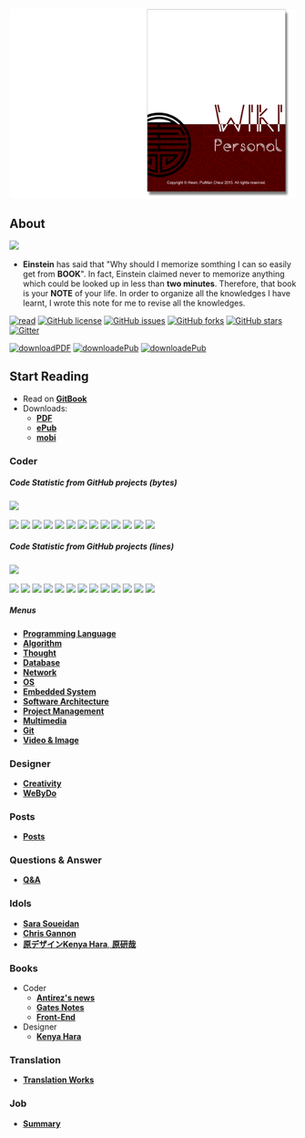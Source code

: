 <a href="https://www.gitbook.com/read/book/aleen42/personalwiki" target="_blank"><img src="./cover_read.png"></a>

## About

![](./photo.png)

  - **Einstein** has said that "Why should I memorize somthing I can so easily get from **BOOK**". In fact, Einstein claimed never to memorize anything which could be looked up in less than **two minutes**. Therefore, that book is your **NOTE** of your life. In order to organize all the knowledges I have learnt, I wrote this note for me to revise all the knowledges.

[![read](https://img.shields.io/badge/read-gitbook-brightgreen.svg)](https://aleen42.gitbooks.io/personalwiki/content/) [![GitHub license](https://img.shields.io/badge/license-MIT-blue.svg)](https://aleen42.gitbooks.io/personalwiki/content/MIT.html) [![GitHub issues](https://img.shields.io/github/issues/aleen42/PersonalWiki.svg)](https://github.com/aleen42/PersonalWiki/issues) [![GitHub forks](https://img.shields.io/github/forks/aleen42/PersonalWiki.svg)](https://github.com/aleen42/PersonalWiki/network) [![GitHub stars](https://img.shields.io/github/stars/aleen42/PersonalWiki.svg)](https://github.com/aleen42/PersonalWiki/stargazers) [![Gitter](https://badges.gitter.im/aleen42/PersonalWiki.svg)](https://gitter.im/aleen42/PersonalWiki?utm_source=badge&utm_medium=badge&utm_campaign=pr-badge)

[![downloadPDF](https://img.shields.io/badge/download-PDF-%23a10000.svg)](https://www.gitbook.com/download/pdf/book/aleen42/personalwiki) [![downloadePub](https://img.shields.io/badge/download-ePub-%23a10000.svg)](https://www.gitbook.com/download/epub/book/aleen42/personalwiki) [![downloadePub](https://img.shields.io/badge/download-mobi-%23a10000.svg)](https://www.gitbook.com/download/mobi/book/aleen42/personalwiki) 

## Start Reading

- Read on [**GitBook**](https://www.gitbook.com/read/book/aleen42/personalwiki)
- Downloads:
    - [**PDF**](https://www.gitbook.com/download/pdf/book/aleen42/personalwiki)
    - [**ePub**](https://www.gitbook.com/download/epub/book/aleen42/personalwiki)
    - [**mobi**](https://www.gitbook.com/download/mobi/book/aleen42/personalwiki)

### Coder

##### Code Statistic from GitHub projects (bytes)

![](https://img.shields.io/badge/%20%20Code-%20%20%20%204,567,447-00666b.svg)

![](https://img.shields.io/badge/%20%20HTML-%20%20%20%201,589,401-00666b.svg)
![](https://img.shields.io/badge/%20%20Java-%20%20%20%20976,464-01939a.svg)
![](https://img.shields.io/badge/%20%20C%23-%20%20%20%20655,067-076c70.svg)
![](https://img.shields.io/badge/%20%20C-%20%20%20%20449,812-003d40.svg)
![](https://img.shields.io/badge/%20%20Visual%20Basic-%20%20%20%20279,412-0a5f73.svg)
![](https://img.shields.io/badge/%20%20JavaScript-%20%20%20%20210,906-017277.svg)
![](https://img.shields.io/badge/%20%20PostScript-%20%20%20%20145,347-05575b.svg)
![](https://img.shields.io/badge/%20%20CSS-%20%20%20%20113,363-1d8489.svg)
![](https://img.shields.io/badge/%20%20PHP-%20%20%20%2082,556-003d40.svg)
![](https://img.shields.io/badge/%20%20C%2B%2B-%20%20%20%2056,122-02888e.svg)
![](https://img.shields.io/badge/%20%20Shell-%20%20%20%208,351-00595e.svg)
![](https://img.shields.io/badge/%20%20ApacheConf-%20%20%20%20412-00666b.svg)
![](https://img.shields.io/badge/%20%20Makefile-%20%20%20%20234-076c70.svg)

##### Code Statistic from GitHub projects (lines)

![](https://img.shields.io/badge/%20%20Code-%20%20%20%20136,068-a5240d.svg)

![](https://img.shields.io/badge/%20%20HTML-%20%20%20%2039,393-821400.svg)
![](https://img.shields.io/badge/%20%20Java-%20%20%20%2025,366-970808.svg)
![](https://img.shields.io/badge/%20%20JavaScript-%20%20%20%2017,454-7e0603.svg)
![](https://img.shields.io/badge/%20%20C%23-%20%20%20%2016,960-821400.svg)
![](https://img.shields.io/badge/%20%20C-%20%20%20%2011,065-821400.svg)
![](https://img.shields.io/badge/%20%20PostScript-%20%20%20%209,601-a5100d.svg)
![](https://img.shields.io/badge/%20%20Visual%20Basic-%20%20%20%207,361-a5100d.svg)
![](https://img.shields.io/badge/%20%20CSS-%20%20%20%204,136-a10000.svg)
![](https://img.shields.io/badge/%20%20PHP-%20%20%20%202,349-821400.svg)
![](https://img.shields.io/badge/%20%20C%2B%2B-%20%20%20%202,133-ba1c0b.svg)
![](https://img.shields.io/badge/%20%20Shell-%20%20%20%20222-a5240d.svg)
![](https://img.shields.io/badge/%20%20Makefile-%20%20%20%2015-ba1c0b.svg)
![](https://img.shields.io/badge/%20%20ApacheConf-%20%20%20%2013-a5100d.svg)

##### Menus

* [**Programming Language**](./Programming/ProgrammingMenu.md)
* [**Algorithm**](./Algorithmn/AlgorithmnMenu.md)
* [**Thought**](./Thought/ThoughtMenu.md)
* [**Database**](./Database/Database.md)
* [**Network**](./Network/Network.md)
* [**OS**](./OS/OS.md)
* [**Embedded System**](./Embedded_System/Embedded_System.md)
* [**Software Architecture**](./Architecture/Architecture.md)
* [**Project Management**](./projectManagement/projectManagement.md)
* [**Multimedia**](./Multimedia/Multimedia.md)
* [**Git**](./git/git.md)
* [**Video & Image**](./vi/vi.md)

### Designer
* [**Creativity**](./Creativity/Creativity.md)
* [**WeByDo**](http://www.webydo.com/)

### Posts

* [**Posts**](./post/post.md)

### Questions & Answer

* [**Q&A**](./qa/qa.md)

### Idols
* [**Sara Soueidan**](http://sarasoueidan.com/)
* [**Chris Gannon**](http://blog.gannon.tv/)
* [**原デザインKenya Hara**, **原研哉**](http://www.ndc.co.jp/hara/en/)

### Books
- Coder
    - [**Antirez's news**](./antirez/antirez.md)
    - [**Gates Notes**](http://www.gatesnotes.com/books)
 	- [**Front-End**](./frontend/frontend.md)
- Designer
    - [**Kenya Hara**](./kenyahara/kenyahara.md)

### Translation
- [**Translation Works**](./translation/translation.md)

### Job
- [**Summary**](./summary/summary.md)

